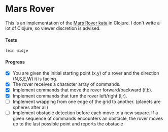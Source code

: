 # Mars Rover

This is an implementation of the [Mars Rover kata](http://technologyconversations.com/2014/10/17/java-tutorial-through-katas-mars-rover/) in Clojure.  I don't write a lot of Clojure, so viewer discretion is advised.

#### Tests

```lein midje```

#### Progress

- [x] You are given the initial starting point (x,y) of a rover and the direction (N,S,E,W) it is facing.
- [x] The rover receives a character array of commands.
- [x] Implement commands that move the rover forward/backward (f,b).
- [x] Implement commands that turn the rover left/right (l,r).
- [ ] Implement wrapping from one edge of the grid to another. (planets are spheres after all)
- [ ] Implement obstacle detection before each move to a new square. If a given sequence of commands encounters an obstacle, the rover moves up to the last possible point and reports the obstacle
